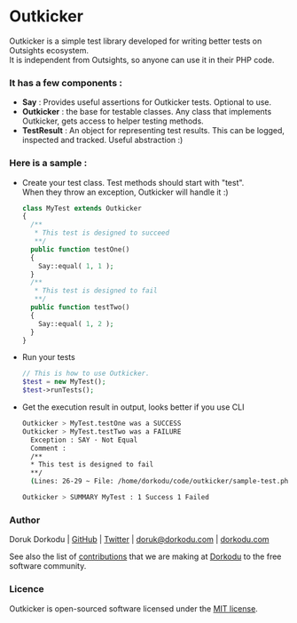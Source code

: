 # Outkicker
Outkicker is a simple test library developed for writing better tests on Outsights ecosystem. <br>It is independent from Outsights, so anyone can use it in their PHP code.

### **It has a few components :**

- **Say** : Provides useful assertions for Outkicker tests. Optional to use.
- **Outkicker** : the base for testable classes. Any class that implements Outkicker, gets access to helper testing methods.
- **TestResult** : An object for representing test results. This can be logged, inspected and tracked. Useful abstraction :)

### Here is a sample :

- Create your test class. Test methods should start with "test". <br>When they throw an exception, Outkicker will handle it :)

  ```php
  class MyTest extends Outkicker 
  {
    /**
     * This test is designed to succeed
     **/
    public function testOne()
    {
      Say::equal( 1, 1 );
    }
    /**
     * This test is designed to fail
     **/
    public function testTwo()
    {
      Say::equal( 1, 2 );
    }
  }
  ```

  
- Run your tests

  ```php
  // This is how to use Outkicker.
  $test = new MyTest();
  $test->runTests();
  ```

- Get the execution result in output, looks better if you use CLI

  ```bash
  Outkicker > MyTest.testOne was a SUCCESS 
  Outkicker > MyTest.testTwo was a FAILURE
    Exception : SAY · Not Equal
    Comment : 
    /**
    * This test is designed to fail
    **/ 
    (Lines: 26-29 ~ File: /home/dorkodu/code/outkicker/sample-test.php)
  
  Outkicker > SUMMARY MyTest : 1 Success 1 Failed
  ```

### Author

Doruk Dorkodu | [GitHub](https://github.com/dorukdorkodu)  | [Twitter](https://twitter.com/dorukdorkodu) | <doruk@dorkodu.com> | [dorkodu.com](https://dorkodu.com)

See also the list of [contributions](https://libre.dorkodu.com) that we are making at [Dorkodu](dorkodu.com) to the free software community.

### Licence

Outkicker is open-sourced software licensed under the [MIT license](LICENSE.md).

